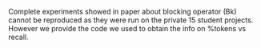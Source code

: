 Complete experiments showed in paper about blocking operator (Bk) cannot be reproduced as they were run on the private 15 student projects. However we provide the code we used to obtain the info on %tokens vs recall.